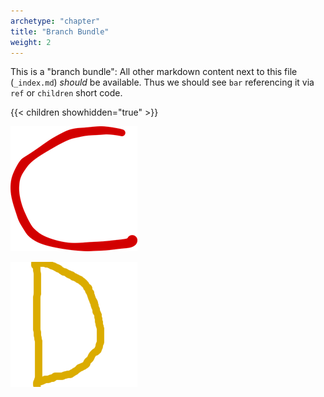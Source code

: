 ```yaml
---
archetype: "chapter"
title: "Branch Bundle"
weight: 2
---
```


This is a "branch bundle": All other markdown content next to this file (`_index.md`) _should_ be available. Thus we should see `bar` referencing it via `ref` or `children` short code.

{{< children showhidden="true" >}}

![This is Figure C](img/c.png)

![This is Figure D](d.png)
